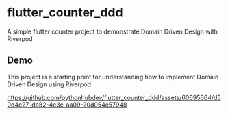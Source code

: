 # flutter_counter_ddd

A simple flutter counter project to demonstrate Domain Driven Design with Riverpod

## Demo

This project is a starting point for understanding how to implement Domain Driven Design using 
Riverpod.


https://github.com/pythonhubdev/flutter_counter_ddd/assets/60695664/d50d4c27-de82-4c3c-aa09-20d054e57948

